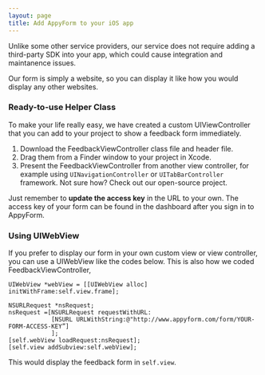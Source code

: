 ```yaml
---
layout: page
title: Add AppyForm to your iOS app
---
```


Unlike some other service providers, our service does not require adding a third-party SDK into your app, which could cause integration and maintanence issues.

Our form is simply a website, so you can display it like how you would display any other websites. 

### Ready-to-use Helper Class

To make your life really easy, we have created a custom UIViewController that you can add to your project to show a feedback form immediately.

1. Download the FeedbackViewController class file and header file.
2. Drag them from a Finder window to your project in Xcode.
3. Present the FeedbackViewController from another view controller, for example using `UINavigationController` or `UITabBarController` framework. Not sure how? Check out our open-source project.

Just remember to **update the access key** in the URL to your own. The access key of your form can be found in the dashboard after you sign in to AppyForm.


### Using UIWebView

If you prefer to display our form in your own custom view or view controller, you can use a UIWebView like the codes below. This is also how we coded FeedbackViewController,  


    UIWebView *webView = [[UIWebView alloc] initWithFrame:self.view.frame];

    NSURLRequest *nsRequest;
    nsRequest =[NSURLRequest requestWithURL:
                [NSURL URLWithString:@"http://www.appyform.com/form/YOUR-FORM-ACCESS-KEY”]
                ];
    [self.webView loadRequest:nsRequest];
    [self.view addSubview:self.webView];

This would display the feedback form in `self.view`. 

